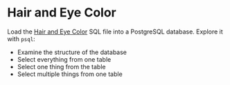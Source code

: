 # Hair and Eye Color

Load the [Hair and Eye Color](assets/hair-and-eye-color.sql) SQL file into a PostgreSQL database. Explore it with `psql`:

* Examine the structure of the database
* Select everything from one table
* Select one thing from the table
* Select multiple things from one table
